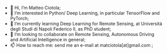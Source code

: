 - 👋 Hi, I’m Matteo Ciotola;
- 👀 I’m interested in Python/ Deep Learning, in particular TensorFlow and PyTorch;
- 🌱 I’m currently learning Deep Learning for Remote Sensing, at Università degli Studi di Napoli Federico II, as PhD student;
- 💞️ I’m looking to collaborate on Remote Sensing, Autonomous Driving and Artificial Intelligence in general;
- 📫 How to reach me: send me an e-mail at matciotola[at]gmail.com ;

<!---
matciotola/matciotola is a ✨ special ✨ repository because its `README.md` (this file) appears on your GitHub profile.
You can click the Preview link to take a look at your changes.
--->
